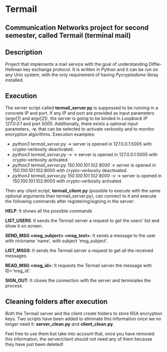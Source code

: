 # Termail
## Communication Networks project for second semester, called Termail (terminal mail)

## Description
Project that implements a mail service with the goal of understanding Diffie-Hellman key exchange protocol. It is written in Python and it can be run on any Unix system, with the only requirement of having *Pycryptodome* libray installed.

## Execution
The server script called **termail_server.py** is suppossed to be running in a concrete IP and port. If any IP and port are provided as input parameters (argv[1] and argv[2]), the server is going to be binded in *Loopback IP 127.0.0.1* and port *5005*. Additionally, there exists a optional input parameters, **-v**, that can be selected to activate verbosity and to monitor encryption algorithms. Execution examples:
* *python3 termail_server.py* -> server is opened in 127.0.0.1:5005 with crypto-verbosity deactivated.
* *python3 termail_server.py -v* -> server is opened in 127.0.0.1:5005 with crypto-verbosity activated.
* *python3 termail_server.py 150.100.101.102 8000* -> server is opened in 150.100.101.102:8000 with crypto-verbosity deactivated.
* *python3 termail_server.py 150.100.101.102 8000 -v* -> server is opened in 150.100.101.102:8000 with crypto-verbosity activated.

Then any client script, **termail_client.py** (possible to execute with the same optional arguments than termail_server.py), can connect to it and execute the following commands after registering/signing in the server:

**HELP**: It shows all the possible commands

**LIST_USERS**: It sends the Termail server a request to get the users' list and show it on screen.

**SEND_MSG <name> <msg_subject> <msg_text>**: It sends a message to the user with nickname 'name', with subject 'msg_subject'.
  
**LIST_MSGS**: It sends the Termail server a request to get all the received messages.

**READ_MSG <msg_id>**:  It requests the Termail server the message with ID='msg_id'.

**SIGN_OUT**: It closes the connection with the server and terminates the process.

## Cleaning folders after execution
Both the Termail server and the client create folders to store RSA encryption keys. Two scripts have been added to eliminate this information once we no longer need it: **server_clean.py** and **client_clean.py**.

Feel free to use them but take into account that, once you have removed this information, the server/client should not need any of them because they have just been deleted!


